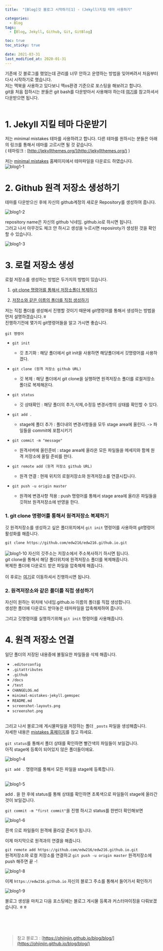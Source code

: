 ```yaml
---
title:  "[Blog]깃 블로그 시작하기[1] - (Jekyll)지킬 테마 사용하기"

categories:
  - Blog
tags:
  - [Blog, Jekyll, Github, Git, GitBlog]

toc: true
toc_sticky: true
 
date: 2021-03-31
last_modified_at: 2020-01-31
---
```


기존에 깃 블로그를 했었는데 관리를 너무 안하고 운영하는 방법을 잊어버려서 처음부터 다시 시작하기로 했습니다.<br>
저는 맥북을 사용하고 있다보니 맥os환경 기준으로 포스팅을 해보려고 합니다.<br>
git을 처음 접하시는 분들은 git bash를 다운받아서 사용해야 하는데 [여기](https://hyeonjiwon.github.io/etc/git_install)를 참고하셔서 다운받으면 됩니다. <br><br>

# 1. Jekyll 지킬 테마 다운받기
 
 저는 minimal mistakes 테마를 사용하려고 합니다. 
 다른 테마를 원하시는 분들은 아래의 링크를 통해서 테마를 고르시면 될 것 같습니다.<br>
( 테마링크 : [http://jekyllthemes.org/](http://jekyllthemes.org/) )

저는 [minimal mistakes](https://github.com/mmistakes/minimal-mistakes) 홈페이지에서 테마파일을 다운로드 하였습니다. <br>
![blog1-1](https://github.com/edw216/edw216.github.io/blob/master/assets/images/blog1/blog1-1.png?raw=true)



# 2. Github 원격 저장소 생성하기

테마를 다운받으신 후에 자신의 github계정의 새로운 Repository를 생성하여 줍니다.<br>

![blog1-2](https://github.com/edw216/edw216.github.io/blob/master/assets/images/blog1/blog1-2.png?raw=true)

repository name은 자신의 github 닉네임. github.io로 하시면 됩니다.<br>
그러고 나서 아무것도 체크 안 하시고 생성을 누르시면 reposiroty가 생성된 것을 확인할 수 있습니다.

![blog1-3](https://github.com/edw216/edw216.github.io/blob/master/assets/images/blog1/blog1-3.png?raw=true)


# 3. 로컬 저장소 생성 

로컬 저장소를 생성하는 방법은 두가지의 방법이 있습니다.

1. [git clone 명령어를 통해서 저장소폴더 복제하기](#1-git-clone-명령어를-통해서-원격저장소-복제하기)
   
2. [저장소와 같은 이름의 폴더를 직접 생성하기](#2-원격저장소와-같은-폴더를-직접-생성하기)

저는 직접 폴더를 생성해서 진행할 것이기 때문에 git명령어를 통해서 생성하는 방법을 먼저 설명하겠습니다.ㅎ<br>
진행하기전에 몇가지 git명령어들을 알고 가시면 좋습니다.<br><br>
 `git 명령어`

- `git init`<br>
    - 깃 초기화 : 해당 폴더에서 git init을 사용하면 해당폴더에서 깃명령어를 사용하겠다.


- `git clone (원격 저장소 github URL)`<br>
    - 깃 복제 : 해당 폴더에서 git clone을 실행하면 원격저장소 폴더를 로컬저장소 폴더로 복제해온다.

- `git status`
    - 깃 상태확인 : 해당 폴더의 추가,삭제,수정등 변경사항의 상태를 확인할 수 있다. 

- `git add . `
    - stage에 폴더 추가 : 폴더내의 변경사항들을 모두 stage area에 올린다. -> 파일들을 commit에 포함시키기

- `git commit -m "message"`
    - 원격서버에 올린준비 : stage area에 올라온 모든 파일들을 메세지와 함께 원격 저장소에 올릴 준비를 한다. 

- `git remote add (원격 저장소 github URL)`
    - 원격 연결 : 현재 위치의 로컬저장소와 원격저장소를 연결시킵니다.

- `git push -u origin master`
    - 원격에 변경사항 적용 : push 명령어를 통해서 stage area에 올라온 파일들을 깃허브 원격저장소에 반영을 한다. 

### 1. git clone 명령어를 통해서 원격저장소 복제하기
  깃 원격저장소를 생성하고 싶은 폴더위치에서 `git init` 명령어를 사용하여 git명령어활성화를 해줍니다.<br>

  `git clone https://github.com/edw216/edw216.github.io.git`<br><br>
  ![blog1-10](https://github.com/edw216/edw216.github.io/blob/master/assets/images/blog1/blog1-10.png?raw=true)
  자신의 깃주소는 저장소에서 주소복사하기 하시면 됩니다.<br>
  git clone을 통해서 해당 폴더위치에 원격저장소 폴더를 복제해줍니다.<br>
  복제한 폴더에 다운로드 받은 파일을 압축해제 해줍니다.<br><br>
  이 후로는 [여기]()로 이동하셔서 진행하시면 됩니다.

### 2. 원격저장소와 같은 폴더를 직접 생성하기

자신이 원하는 위치에 닉네임.github.io 이름의 폴더를 직접 생성합니다.<br>
생성한 폴더에 다운로드 받아놓은 테마파일을 압축해제하여 줍니다.<br>

그리고 깃명령어를 실행하기위해 `git init` 명령어를 사용해줍니다.

# 4. 원격 저장소 연결

일단 폴더의 저장된 내용중에 불필요한 파일들을 삭제 해줍니다.<br>
- `.editorconfig`
- `.gitattributes`
- `.github`
- `/docs`
- `/test`
- `CHANGELOG.md`
- `minimal-mistakes-jekyll.gemspec`
- `README.md`
- `screenshot-layouts.png`
- `screenshot.png`
  
<br>그리고 나서 블로그에 게시물파일을 저장하는 폴더 `_posts` 파일을 생성해줍니다.<br>
자세한 내용은 [mistakes 홈페이지](https://mmistakes.github.io/minimal-mistakes/docs/quick-start-guide/#remote-theme-method)를 참고 하세요.<br><br>
`git status`를 통해서 폴더 상태를 확인하면 빨간색의 파일들이 보일겁니다.<br>
아직 stage에 등록이 되어있지 않은 폴더들이에요.<br> 

![blog1-4](https://github.com/edw216/edw216.github.io/blob/master/assets/images/blog1/blog1-4.png?raw=true)


`git add .` 명령어를 통해서 모든 파일을 stage에 등록합니다.<br><br>

![blog1-5](https://github.com/edw216/edw216.github.io/blob/master/assets/images/blog1/blog1-5.png?raw=true)

add . 을 한 후에 status를 통해 상태를 확인하면 초록색으로 파일들이 stage에 올라간 것이 보일겁니다.<br>

`git commit -m "first commit"`을 진행 하시고 status를 한번더 확인해보면<br>

![blog1-6](https://github.com/edw216/edw216.github.io/blob/master/assets/images/blog1/blog1-6.png?raw=true)

흰색 으로 파일들이 원격에 올라갈 준비가 됩니다.<br>

이제 마지막으로 원격과의 연결을 해줍니다.<br>

`git remote add https://github.com/edw216/edw216.github.io.git` <br>
원격저장소와 로컬 저장소를 연결하고 `git push -u origin master` 원격저장소에 push 해주면 끝 -!<br>


![blog1-8](https://github.com/edw216/edw216.github.io/blob/master/assets/images/blog1/blog1-8.png?raw=true)


이제 `https://edw216.github.io` 자신의 블로그 주소를 통해서 들어가서 확인하기<br>

![blog1-9](https://github.com/edw216/edw216.github.io/blob/master/assets/images/blog1/blog1-9.png?raw=true)



블로그 생성을 마치고 다음 포스팅에는 블로그 게시물 등록과 커스터마이징을 다뤄보겠습니다. ㅎㅎ
<br><br><br><br><br>


> 참고 블로그 : [https://ohjinjin.github.io/blog/blog/](https://ohjinjin.github.io/blog/blog/)
